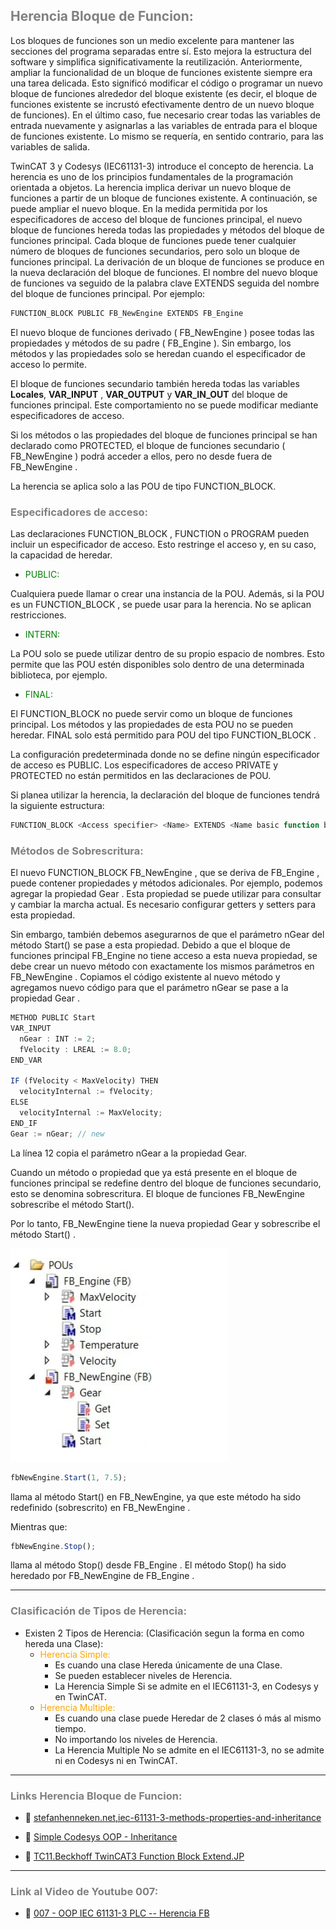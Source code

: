 ## <span style="color:grey">Herencia Bloque de Funcion:</span>
Los bloques de funciones son un medio excelente para mantener las secciones del programa separadas entre sí. Esto mejora la estructura del software y simplifica significativamente la reutilización. Anteriormente, ampliar la funcionalidad de un bloque de funciones existente siempre era una tarea delicada. Esto significó modificar el código o programar un nuevo bloque de funciones alrededor del bloque existente (es decir, el bloque de funciones existente se incrustó efectivamente dentro de un nuevo bloque de funciones). En el último caso, fue necesario crear todas las variables de entrada nuevamente y asignarlas a las variables de entrada para el bloque de funciones existente. Lo mismo se requería, en sentido contrario, para las variables de salida.

TwinCAT 3 y Codesys (IEC61131-3) introduce el concepto de herencia. La herencia es uno de los principios fundamentales de la programación orientada a objetos. La herencia implica derivar un nuevo bloque de funciones a partir de un bloque de funciones existente. A continuación, se puede ampliar el nuevo bloque. En la medida permitida por los especificadores de acceso del bloque de funciones principal, el nuevo bloque de funciones hereda todas las propiedades y métodos del bloque de funciones principal. Cada bloque de funciones puede tener cualquier número de bloques de funciones secundarios, pero solo un bloque de funciones principal. La derivación de un bloque de funciones se produce en la nueva declaración del bloque de funciones. El nombre del nuevo bloque de funciones va seguido de la palabra clave EXTENDS seguida del nombre del bloque de funciones principal. Por ejemplo:

```javascript
FUNCTION_BLOCK PUBLIC FB_NewEngine EXTENDS FB_Engine
```
El nuevo bloque de funciones derivado ( FB_NewEngine ) posee todas las propiedades y métodos de su padre ( FB_Engine ). Sin embargo, los métodos y las propiedades solo se heredan cuando el especificador de acceso lo permite.

El bloque de funciones secundario también hereda todas las variables **Locales**, **VAR_INPUT** , **VAR_OUTPUT** y **VAR_IN_OUT** del bloque de funciones principal. Este comportamiento no se puede modificar mediante especificadores de acceso.

Si los métodos o las propiedades del bloque de funciones principal se han declarado como PROTECTED, el bloque de funciones secundario ( FB_NewEngine ) podrá acceder a ellos, pero no desde fuera de FB_NewEngine .

La herencia se aplica solo a las POU de tipo FUNCTION_BLOCK.

### <span style="color:grey">Especificadores de acceso:</span>
Las declaraciones FUNCTION_BLOCK , FUNCTION o PROGRAM pueden incluir un especificador de acceso. Esto restringe el acceso y, en su caso, la capacidad de heredar.

- <span style="color:green">PUBLIC:</span>

Cualquiera puede llamar o crear una instancia de la POU. Además, si la POU es un FUNCTION_BLOCK , se puede usar para la herencia. No se aplican restricciones.

- <span style="color:green">INTERN:</span>

La POU solo se puede utilizar dentro de su propio espacio de nombres. Esto permite que las POU estén disponibles solo dentro de una determinada biblioteca, por ejemplo.

- <span style="color:green">FINAL:</span>

El FUNCTION_BLOCK no puede servir como un bloque de funciones principal. Los métodos y las propiedades de esta POU no se pueden heredar. FINAL solo está permitido para POU del tipo FUNCTION_BLOCK .

La configuración predeterminada donde no se define ningún especificador de acceso es PUBLIC. Los especificadores de acceso PRIVATE y PROTECTED no están permitidos en las declaraciones de POU.

Si planea utilizar la herencia, la declaración del bloque de funciones tendrá la siguiente estructura:

```javascript
FUNCTION_BLOCK <Access specifier> <Name> EXTENDS <Name basic function block>
```
### <span style="color:grey">Métodos de Sobrescritura:</span>
El nuevo FUNCTION_BLOCK FB_NewEngine , que se deriva de FB_Engine , puede contener propiedades y métodos adicionales. Por ejemplo, podemos agregar la propiedad Gear . Esta propiedad se puede utilizar para consultar y cambiar la marcha actual. Es necesario configurar getters y setters para esta propiedad.

Sin embargo, también debemos asegurarnos de que el parámetro nGear del método Start() se pase a esta propiedad. Debido a que el bloque de funciones principal FB_Engine no tiene acceso a esta nueva propiedad, se debe crear un nuevo método con exactamente los mismos parámetros en FB_NewEngine . Copiamos el código existente al nuevo método y agregamos nuevo código para que el parámetro nGear se pase a la propiedad Gear .

```javascript
METHOD PUBLIC Start
VAR_INPUT
  nGear : INT := 2;
  fVelocity : LREAL := 8.0;
END_VAR 
  
IF (fVelocity < MaxVelocity) THEN
  velocityInternal := fVelocity;
ELSE
  velocityInternal := MaxVelocity;
END_IF
Gear := nGear; // new
```
La línea 12 copia el parámetro nGear a la propiedad Gear.

Cuando un método o propiedad que ya está presente en el bloque de funciones principal se redefine dentro del bloque de funciones secundario, esto se denomina sobrescritura. El bloque de funciones FB_NewEngine sobrescribe el método Start().

Por lo tanto, FB_NewEngine tiene la nueva propiedad Gear y sobrescribe el método Start() .

![herencia](../../imagenes/herencia.PNG)

```javascript
fbNewEngine.Start(1, 7.5);
```
llama al método Start() en FB_NewEngine, ya que este método ha sido redefinido (sobrescrito) en FB_NewEngine .

Mientras que:

```javascript
fbNewEngine.Stop();
```
llama al método Stop() desde FB_Engine . El método Stop() ha sido heredado por FB_NewEngine de FB_Engine .
***
### <span style="color:grey">Clasificación de Tipos de Herencia:</span>
- Existen 2 Tipos de Herencia: (Clasificación segun la forma en como hereda una Clase):
  - <span style="color:orange">Herencia Simple:</span>
    - Es cuando una clase Hereda únicamente de una Clase.
    - Se pueden establecer niveles de Herencia.
    - La Herencia Simple Si se admite en el IEC61131-3, en Codesys y en TwinCAT.
  - <span style="color:orange">Herencia Multiple:</span> 
    - Es cuando una clase puede Heredar de 2 clases ó más al mismo tiempo.
    - No importando los niveles de Herencia.
    - La Herencia Multiple No se admite en el IEC61131-3, no se admite ni en Codesys ni en TwinCAT.
***
### <span style="color:grey">Links Herencia Bloque de Funcion:</span>

- 🔗 [stefanhenneken.net,iec-61131-3-methods-properties-and-inheritance](https://stefanhenneken.net/2017/04/23/iec-61131-3-methods-properties-and-inheritance/)

- 🔗 [Simple Codesys OOP - Inheritance](https://www.youtube.com/watch?v=ehwCe9C4gWQ)

- 🔗 [TC11.Beckhoff TwinCAT3 Function Block Extend.JP](https://www.youtube.com/watch?v=rz-a5iM3-uM)

***
### <span style="color:grey">Link al Video de Youtube 007:</span>
- 🔗 [007 - OOP IEC 61131-3 PLC -- Herencia FB](https://youtu.be/-twPN0jTrKA)